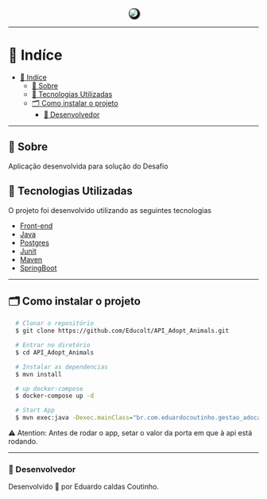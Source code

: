 <h1 align="center" style="color: black;">
    <img src="https://i.ibb.co/8jZWXGR/logo.jpg" style="border-radius: 120px; border: 1px solid #000;
    box-shadow: 2px 2px 2px 2px " />
</h1>

---

# 📍 Indíce

- [📍 Indíce](#-indíce)
  - [🔖 Sobre](#-sobre)
  - [🚀 Tecnologias Utilizadas](#-tecnologias-utilizadas)
  - [🗂 Como instalar o projeto](#-como-instalar-o-projeto)
    - [🧔 Desenvolvedor](#-desenvolvedor)

---

## 🔖 Sobre

Aplicação desenvolvida para solução do Desafio

## 🚀 Tecnologias Utilizadas

O projeto foi desenvolvido utilizando as seguintes tecnologias

- [Front-end](https://github.com/Educolt/Website_Adopt_Animals)
- [Java](https://www.java.com/pt-BR/)
- [Postgres](https://www.postgresql.org/)
- [Junit](https://junit.org/junit5/)
- [Maven](https://maven.apache.org/)
- [SpringBoot](https://spring.io/projects/spring-boot)

---

## 🗂 Como instalar o projeto

```bash
  # Clonar o repositório
  $ git clone https://github.com/Educolt/API_Adopt_Animals.git

  # Entrar no diretório
  $ cd API_Adopt_Animals

  # Instalar as dependencias
  $ mvn install

  # up docker-compose
  $ docker-compose up -d

  # Start App
  $ mvn exec:java -Dexec.mainClass="br.com.eduardocoutinho.gestao_adocao_animais.GestaoAdocaoAnimaisApplication"

```
⚠️ Atention: Antes de rodar o app, setar o valor da porta em que à api está rodando.

---

### 🧔 Desenvolvedor
Desenvolvido 💜 por Eduardo caldas Coutinho.
